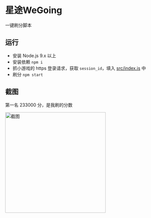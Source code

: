 # 星途WeGoing

一键刷分脚本

## 运行
- 安装 Node.js 9.x 以上
- 安装依赖 `npm i`
- 抓小游戏的 https 登录请求，获取 `session_id`，填入 [src/index.js](src/index.js) 中
- 刷分 `npm start`

## 截图

第一名 233000 分，是我刷的分数

<img width="320" src="https://user-images.githubusercontent.com/8413791/35190818-fea5a96a-fea5-11e7-9963-39410e8cdd81.png" alt="截图">
